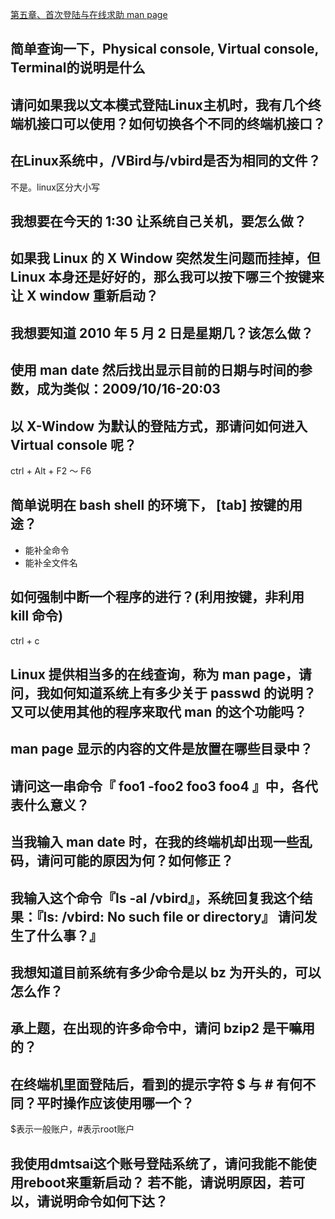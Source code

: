 
[第五章、首次登陆与在线求助 man page](http://cn.linux.vbird.org/linux_basic/0160startlinux_7.php)

## 简单查询一下，Physical console, Virtual console, Terminal的说明是什么



## 请问如果我以文本模式登陆Linux主机时，我有几个终端机接口可以使用？如何切换各个不同的终端机接口？


## 在Linux系统中，/VBird与/vbird是否为相同的文件？


不是。linux区分大小写


## 我想要在今天的 1:30 让系统自己关机，要怎么做？


## 如果我 Linux 的 X Window 突然发生问题而挂掉，但 Linux 本身还是好好的，那么我可以按下哪三个按键来让 X window 重新启动？


## 我想要知道 2010 年 5 月 2 日是星期几？该怎么做？


## 使用 man date 然后找出显示目前的日期与时间的参数，成为类似：2009/10/16-20:03


## 以 X-Window 为默认的登陆方式，那请问如何进入 Virtual console 呢？

ctrl + Alt + F2 ～ F6

## 简单说明在 bash shell 的环境下， [tab] 按键的用途？

- 能补全命令
- 能补全文件名

## 如何强制中断一个程序的进行？(利用按键，非利用 kill 命令)

ctrl + c

## Linux 提供相当多的在线查询，称为 man page，请问，我如何知道系统上有多少关于 passwd 的说明？又可以使用其他的程序来取代 man 的这个功能吗？


## man page 显示的内容的文件是放置在哪些目录中？


## 请问这一串命令『 foo1 -foo2 foo3 foo4 』中，各代表什么意义？



## 当我输入 man date 时，在我的终端机却出现一些乱码，请问可能的原因为何？如何修正？

## 我输入这个命令『ls -al /vbird』，系统回复我这个结果：『ls: /vbird: No such file or directory』 请问发生了什么事？』


## 我想知道目前系统有多少命令是以 bz 为开头的，可以怎么作？



## 承上题，在出现的许多命令中，请问 bzip2 是干嘛用的？


## 在终端机里面登陆后，看到的提示字符 $ 与 # 有何不同？平时操作应该使用哪一个？

$表示一般账户，#表示root账户


## 我使用dmtsai这个账号登陆系统了，请问我能不能使用reboot来重新启动？ 若不能，请说明原因，若可以，请说明命令如何下达？


